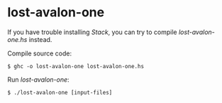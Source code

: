 # lost-avalon-one

If you have trouble installing *Stack*, you can try to compile *lost-avalon-one.hs* instead.

Compile source code:
```shell
$ ghc -o lost-avalon-one lost-avalon-one.hs
```

Run *lost-avalon-one*:
```shell
$ ./lost-avalon-one [input-files]
```

